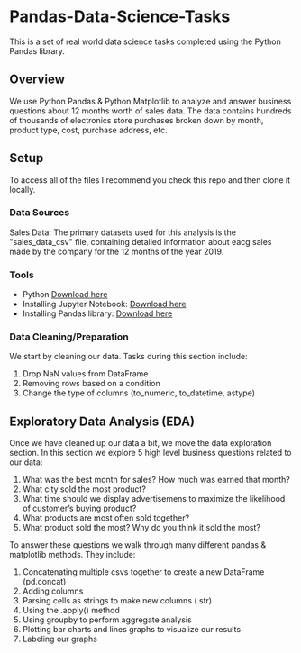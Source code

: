 # Pandas-Data-Science-Tasks
This is a set of real world data science tasks completed using the Python Pandas library.

## Overview
We use Python Pandas & Python Matplotlib to analyze and answer business questions about 12 months worth of sales data. The data contains hundreds of thousands of electronics store purchases broken down by month, product type, cost, purchase address, etc.

## Setup 
To access all of the files I recommend you check this repo and then clone it locally.

### Data Sources
Sales Data: The primary datasets used for this analysis is the "sales_data_csv" file, containing detailed information about eacg sales made by the company for the 12 months of the year 2019.

### Tools
- Python [Download here](https://www.python.org/downloads/release/python-3123/)
- Installing Jupyter Notebook: [Download here](https://jupyter.readthedocs.io/en/latest/install.html)
- Installing Pandas library:  [Download here](https://pandas.pydata.org/pandas-docs/stable/install.html) 
### Data Cleaning/Preparation
We start by cleaning our data. Tasks during this section include:

1. Drop NaN values from DataFrame
2. Removing rows based on a condition
3. Change the type of columns (to_numeric, to_datetime, astype)


## Exploratory Data Analysis (EDA)
Once we have cleaned up our data a bit, we move the data exploration section. In this section we explore 5 high level business questions related to our data:

1. What was the best month for sales? How much was earned that month?
2. What city sold the most product?
3. What time should we display advertisemens to maximize the likelihood of customer’s buying product?
4. What products are most often sold together?
5. What product sold the most? Why do you think it sold the most?

To answer these questions we walk through many different pandas & matplotlib methods. They include:

1. Concatenating multiple csvs together to create a new DataFrame (pd.concat)
2. Adding columns
3. Parsing cells as strings to make new columns (.str)
4. Using the .apply() method
5. Using groupby to perform aggregate analysis
6. Plotting bar charts and lines graphs to visualize our results
7. Labeling our graphs

 
